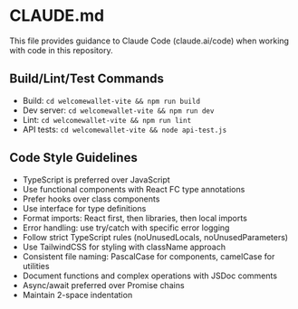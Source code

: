 # CLAUDE.md

This file provides guidance to Claude Code (claude.ai/code) when working with code in this repository.

## Build/Lint/Test Commands
- Build: `cd welcomewallet-vite && npm run build`
- Dev server: `cd welcomewallet-vite && npm run dev`
- Lint: `cd welcomewallet-vite && npm run lint`
- API tests: `cd welcomewallet-vite && node api-test.js`

## Code Style Guidelines
- TypeScript is preferred over JavaScript
- Use functional components with React FC type annotations
- Prefer hooks over class components
- Use interface for type definitions
- Format imports: React first, then libraries, then local imports
- Error handling: use try/catch with specific error logging
- Follow strict TypeScript rules (noUnusedLocals, noUnusedParameters)
- Use TailwindCSS for styling with className approach
- Consistent file naming: PascalCase for components, camelCase for utilities
- Document functions and complex operations with JSDoc comments
- Async/await preferred over Promise chains
- Maintain 2-space indentation